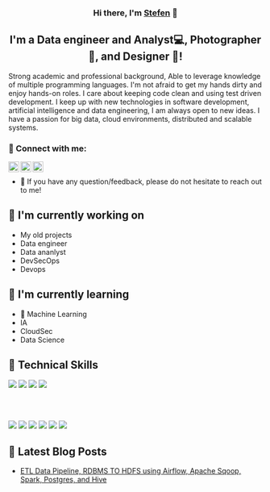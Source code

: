 <p align="center">
 </a>
</p>

<h3 align="center">
Hi there, I'm <a href="" target="_blank" rel="noreferrer">Stefen</a> 👋
</h3>

<h2 align="center">
I'm a Data engineer and Analyst💻, Photographer 📸, and Designer 🎨!
</h2> 

Strong academic and professional background, Able to leverage knowledge of multiple programming languages. I'm not afraid to get my hands dirty and enjoy hands-on roles. I care about keeping code clean and using test driven development. I keep up with new technologies in software development, artificial intelligence and data engineering, I am always open to new ideas. I have a passion for big data, cloud environments, distributed and scalable systems.

### 🤝 Connect with me:

<a href="https://www.linkedin.com/in/stefen-taime-829492117//"><img align="left" src="https://raw.githubusercontent.com/yushi1007/yushi1007/main/images/linkedin.svg" alt="Yu Shi | LinkedIn" width="21px"/></a>
<a href="https://www.instagram.com/stefen_taime/?hl=fr"><img align="left" src="https://raw.githubusercontent.com/yushi1007/yushi1007/main/images/instagram.svg" alt="Yu Shi | Instagram" width="21px"/></a>
<a href="https://medium.com/@stefentaime"><img align="left" src="https://raw.githubusercontent.com/yushi1007/yushi1007/main/images/medium.svg" alt="Yu Shi | Medium" width="21px"/></a>
</br>
- 💬 If you have any question/feedback, please do not hesitate to reach out to me!

## 🔭 I'm currently working on

- My old projects
- Data engineer
- Data ananlyst
- DevSecOps
- Devops

## 🌱 I'm currently learning

- 📱 Machine Learning
- IA
- CloudSec
- Data Science

## 💼 Technical Skills

![](https://img.shields.io/badge/Code-python-informational?style=flat&logo=Python&color=61DAFB)
![](https://img.shields.io/badge/Code-JavaScript-informational?style=flat&logo=JavaScript&color=F7DF1E)
![](https://img.shields.io/badge/Code-PostgreSQL-informational?style=flat&logo=PostgreSQL&color=336791)
![](https://img.shields.io/badge/Code-SQLite-informational?style=flat&logo=SQLite&color=003B57)

</br>

</br>

![](https://img.shields.io/badge/Tools-Figma-informational?style=flat&logo=Figma&color=F24E1E)
![](https://img.shields.io/badge/Tools-NPM-informational?style=flat&logo=NPM&color=CB3837)
![](https://img.shields.io/badge/Tools-Heroku-informational?style=flat&logo=Heroku&color=430098)
![](https://img.shields.io/badge/Tools-Netlify-informational?style=flat&logo=netlify&color=00C7B7)
![](https://img.shields.io/badge/Tools-Git-informational?style=flat&logo=Git&color=F05032)
![](https://img.shields.io/badge/Tools-GitHub-informational?style=flat&logo=GitHub&color=181717)

## 📝 Latest Blog Posts

- [ETL Data Pipeline, RDBMS TO HDFS using Airflow, Apache Sqoop, Spark, Postgres, and Hive](https://medium.com/@stefentaime/etl-data-pipeline-rdbms-to-hdfs-using-airflow-apache-sqoop-spark-postgres-and-hive-773f0e745537)
